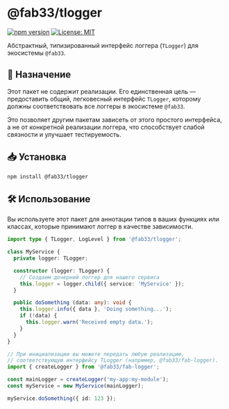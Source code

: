 # @fab33/tlogger

[![npm version](https://badge.fury.io/js/%40fab33%2Ftlogger.svg)](https://badge.fury.io/js/%40fab33%2Ftlogger)
[![License: MIT](https://img.shields.io/badge/License-MIT-yellow.svg)](https://opensource.org/licenses/MIT)

Абстрактный, типизированный интерфейс логгера (`TLogger`) для экосистемы `@fab33`.

## 🎯 Назначение

Этот пакет не содержит реализации. Его единственная цель — предоставить общий, легковесный интерфейс `TLogger`, которому
должны соответствовать все логгеры в экосистеме `@fab33`.

Это позволяет другим пакетам зависеть от этого простого интерфейса, а не от конкретной реализации логгера, что
способствует слабой связности и улучшает тестируемость.

## 📥 Установка

```bash
npm install @fab33/tlogger
```

## 🛠️ Использование

Вы используете этот пакет для аннотации типов в ваших функциях или классах, которые принимают логгер в качестве
зависимости.

```typescript
import type { TLogger, LogLevel } from '@fab33/tlogger';

class MyService {
  private logger: TLogger;

  constructor (logger: TLogger) {
    // Создаем дочерний логгер для нашего сервиса
    this.logger = logger.child({ service: 'MyService' });
  }

  public doSomething (data: any): void {
    this.logger.info({ data }, 'Doing something...');
    if (!data) {
      this.logger.warn('Received empty data.');
    }
  }
}

// При инициализации вы можете передать любую реализацию,
// соответствующую интерфейсу TLogger (например, @fab33/fab-logger).
import { createLogger } from '@fab33/fab-logger';

const mainLogger = createLogger('my-app:my-module');
const myService = new MyService(mainLogger);

myService.doSomething({ id: 123 });
```
